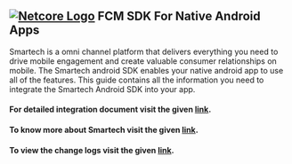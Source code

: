 ## [![Netcore Logo](https://netcore.in/wp-content/themes/netcore/img/Netcore-new-Logo.png)](http:www.netcore.in)  FCM SDK For Native Android Apps
Smartech is a omni channel platform that delivers everything you need to drive mobile engagement and create valuable consumer relationships on mobile. The Smartech android SDK enables your native android app to use all of the features. This guide contains all the information you need to integrate the Smartech Android SDK into your app.
    
#### For detailed integration document visit the given [link](https://docs.netcoresmartech.com/docs/android-sdk).
#### To know more about Smartech visit the given [link](https://docs.netcoresmartech.com/).
#### To view the change logs visit the given [link](https://docs.netcoresmartech.com/docs/android-sdk-changelog). 
